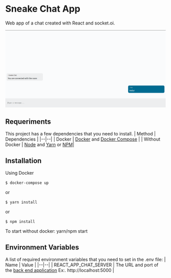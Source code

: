 # Sneake Chat App

Web app of a chat created with React and socket.oi.

![enter image description here](https://raw.githubusercontent.com/iammateus/sneake-chat-app/assets/demo.png)
## Requeriments
This project has a few dependencies that you need to install.
|  Method | Dependencies |
|--|--|
| Docker | [Docker](https://docs.docker.com/) and [Docker Compose](https://docs.docker.com/compose/) |
| Without Docker | [Node](https://nodejs.org/en/) and [Yarn](https://yarnpkg.com/) or [NPM](https://www.npmjs.com/)|

 ## Installation
Using Docker 

    $ docker-compose up
or

    $ yarn install
or

    $ npm install
To start without docker: yarn/npm start

 ## Environment Variables
 A list of required environment variables that you need to set in the .env file:
| Name | Value |
|--|--|
| REACT_APP_CHAT_SERVER | The URL and port of the [back end application](https://github.com/iammateus/sneake-chat) Ex:. http://localhost:5000 |
